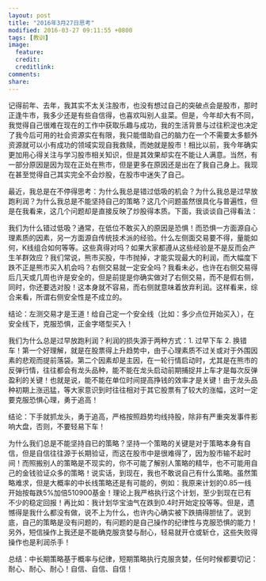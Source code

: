 ```yaml
---
layout: post
title: "2016年3月27日思考"
modified: 2016-03-27 09:11:55 +0800
tags: [教训]
image:
  feature: 
  credit: 
  creditlink: 
comments: 
share: 
---
```

记得前年、去年，我其实不太关注股市，也没有想过自己的突破点会是股市，那时正逢牛市，我多少还是有些自信得，也喜欢叫别人韭菜。但是，今年却大有不同，我觉得自己很难在现在的工作中获取乐趣与成功，我的生活背景与过往积淀也决定了我今后可用的社会资源实在有限，我只能借助自己的脑力在一个不需要太多额外资源就可以小有成功的领域实现自我救赎，而她就是股市！相比以前，我今年确实更加用心得关注与学习股市相关知识，但是其效果却实在不能让人满意。当然，有一部分原因是因为现在正处在熊市，但是更多在原因还是出在了我自己身上。我现在甚至觉得自己其实完全不会炒股，在股市中迷失了自己。

最近，我总是在不停得思考：为什么我总是错过低吸的机会？为什么我总是过早放跑利润？为什么我总是不能坚持自己的策略？这几个问题虽然很具化与普遍性，但是在我看来，这几个问题却是直接反映了炒股得本质。下面，我谈谈自己得看法：

我们为什么错过低吸？通常，在低位不敢买入的原因是恐惧！而恐惧一方面源自心理素质的因素，另一方面源自传统技术派的经验。什么左侧面交易要不得，量能如何，K线组合如何等等。这些真得对吗？如果大家都遵从这些经验是不是反而会产生羊群效应？我们常说，熊市买股，牛市抛掉，才能实现最大的利润，而大幅度下跌不正是熊市买入机会吗？右侧交易就一定安全吗？我看未必，也许在右侧交易得后几天或几周也许是安全的，但是前提是你确实做对了右侧交易，而不是假右侧，同时，你还要选对股！这本身就不容易，而右侧就意味着放弃利润。这样看来，综合来看，所谓右侧安全性是不成立的。

结论：左测交易才是王道！给自己定一个安全线（比如：多少点位开始买入），在安全线下，克服恐惧，正金字塔型买入！

我们为什么总是过早放跑利润？利润的损失源于两种方式：1. 过早下车 2. 换错车！第一个好理解，就是在股票得上升趋势中，由于心理素质不过关或对于外围因素的悲观而提前落袋。第二个因素却是主因，在一轮行情启动时，尤其是在熊市的反弹行情，往往都会有龙头品种，能不能在龙头启动前期捕捉并上车才是每次反弹盈利的关键！也就是说，能不能在单位时间提高挣钱的效率才是关键！由于龙头品种初期上涨迅猛，等大家意识到时往往相对于其它股票有了较大的涨幅，这时一定要克服恐惧心理，勇于追高！

结论：下手就抓龙头，勇于追高，严格按照趋势均线持股，除非有严重突发事件影响大盘，否则，不要轻易下车！

为什么我们总是不能坚持自已的策略？坚持一个策略的关键是对于策略本身有自信，但是自信往往源于长期验证，而这在股市中是很难得了，因为股市输不起时间！而照搬别人的策略是不现实的，你不可能了解别人策略的精华，也不可能用自己的金钱验证众多的策略！说实话，到现在，我也不敢说自己有什么策略。虽然策略难求，但是大概率的中长线策略还是有可能的，例如：我原来计划的0.85一线开始按每跌5%加倍510900基金！理论上我严格执行这个计划，至少到现在已有不少的稳定回报！再比如：我计划华宝油气在跌到0.4时开始定投等等。但是，遗憾得是我什么都没有做，说不上为什么，也许内心确实被下跌搞得胆怯了。说到底，自己的策略是没有问题的，有问题的是自己操作的纪律性与克服恐惧的能力！另外，短信操作上我还是不能确克服贪婪与耐心，轻易就开仓或斩仓，这些失败得操作也是利润杀手！

总结：中长期策略基于概率与纪律，短期策略执行克服贪婪，任何时候都要切记：耐心、耐心、耐心！自信、自信、自信！





